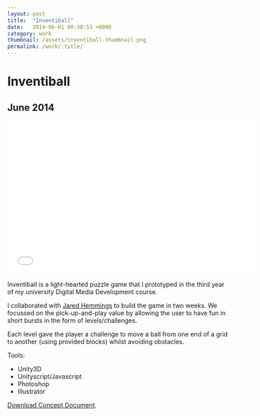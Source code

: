 ```yaml
---
layout: post
title:  "Inventiball"
date:   2014-06-01 00:38:53 +0000
category: work
thumbnail: /assets/inventiball-thumbnail.png
permalink: /work/:title/
---
```

<h1 class="content__post-title h1 bold">Inventiball</h1>

<h2 class="h3 content__post-date">June 2014</h2>

<div class="content__post-block content__post-block--margin">
  <div class="content__post-full">
    <div class="videoWrapper">
      <iframe width="560" height="349" src="//www.youtube.com/embed/DKTbamy_2hc" frameborder="0" allowfullscreen></iframe>
    </div>
  </div>
</div>

<div class="content__post-block margin-m">
  <div class="content__post-half">
    <p class="block margin-xs margin-no-top">
    Inventiball is a light-hearted puzzle game that I prototyped in the third year of my university Digital Media Development course.</p>
    <p class="block margin-s margin-no-top">
    I collaborated with <a href="https://twitter.com/jaredhemmings" target="_blank">Jared Hemmings</a> to build the game in two weeks. We focussed on the pick-up-and-play value by allowing the user to have fun in short bursts in the form of levels/challenges.
    </p>
    <p class="block margin-s margin-no-top">
    Each level gave the player a challenge to move a ball from one end of a grid to another (using provided blocks) whilst avoiding obstacles.
    </p>
  </div>
  <div class="content__post-half">
  <span class="content__post-sub-title">Tools:</span>
    <ul class="bullet-list margin-xs">
      <li>Unity3D</li>
      <li>Unityscript/Javascript</li>
      <li>Photoshop</li>
      <li>Illustrator</li>
    </ul>
    <p class="block margin-s">
      <a href="https://drive.google.com/file/d/0B2gaddbTuV-1b2V4c2xRWnpXMWs/view?usp=sharing" target="_blank">Download Concept Document</a>.
    </p>
  </div>
</div>



[jekyll-docs]: http://jekyllrb.com/docs/home
[jekyll-gh]:   https://github.com/jekyll/jekyll
[jekyll-talk]: https://talk.jekyllrb.com/
